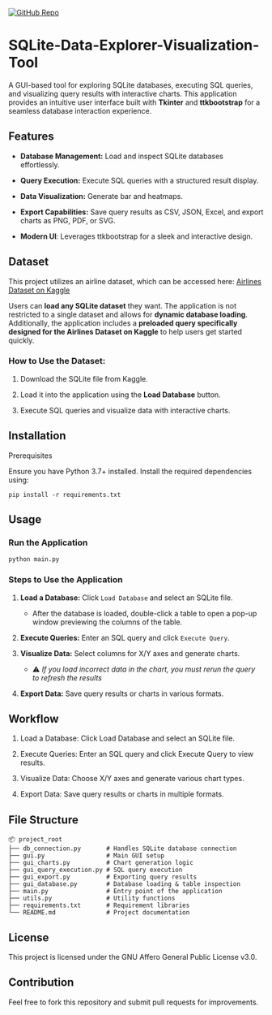 [![GitHub Repo](https://img.shields.io/badge/GitHub-Repository-blue?logo=github)]((https://github.com/ThGoulis/SQLite-Data-Explorer-Visualization-Tool))

# SQLite-Data-Explorer-Visualization-Tool
A GUI-based tool for exploring SQLite databases, executing SQL queries, and visualizing query results with interactive charts. This application provides an intuitive user interface built with **Tkinter** and **ttkbootstrap** for a seamless database interaction experience.

## Features

- **Database Management:** Load and inspect SQLite databases effortlessly.

- **Query Execution:** Execute SQL queries with a structured result display.

- **Data Visualization:** Generate bar and heatmaps.

- **Export Capabilities:** Save query results as CSV, JSON, Excel, and export charts as PNG, PDF, or SVG.

- **Modern UI**: Leverages ttkbootstrap for a sleek and interactive design.

## Dataset

This project utilizes an airline dataset, which can be accessed here: [Airlines Dataset on Kaggle](https://www.kaggle.com/datasets/saadharoon27/airlines-dataset)

Users can **load any SQLite dataset** they want. The application is not restricted to a single dataset and allows for **dynamic database loading**. Additionally, the application includes a **preloaded query specifically designed for the Airlines Dataset on Kaggle** to help users get started quickly.

### How to Use the Dataset:

1. Download the SQLite file from Kaggle.

2. Load it into the application using the **Load Database** button.

3. Execute SQL queries and visualize data with interactive charts.

## Installation

Prerequisites

Ensure you have Python 3.7+ installed. Install the required dependencies using:

`pip install -r requirements.txt`

## Usage

### Run the Application

`python main.py`

### Steps to Use the Application
1. **Load a Database:** Click `Load Database` and select an SQLite file.
   - After the database is loaded, double-click a table to open a pop-up window previewing the columns of the table.
2. **Execute Queries:** Enter an SQL query and click `Execute Query`.
   
3. **Visualize Data:** Select columns for X/Y axes and generate charts.
   - ⚠️ _If you load incorrect data in the chart, you must rerun the query to refresh the results_
4. **Export Data:** Save query results or charts in various formats.

## Workflow

1. Load a Database: Click Load Database and select an SQLite file.

2. Execute Queries: Enter an SQL query and click Execute Query to view results.

3. Visualize Data: Choose X/Y axes and generate various chart types.

4. Export Data: Save query results or charts in multiple formats.

## File Structure
```
📦 project_root
├── db_connection.py       # Handles SQLite database connection
├── gui.py                 # Main GUI setup
├── gui_charts.py          # Chart generation logic
├── gui_query_execution.py # SQL query execution
├── gui_export.py          # Exporting query results
├── gui_database.py        # Database loading & table inspection
├── main.py                # Entry point of the application
├── utils.py               # Utility functions
├── requirements.txt       # Requirement libraries
└── README.md              # Project documentation
```

## License

This project is licensed under the GNU Affero General Public License v3.0.

## Contribution

Feel free to fork this repository and submit pull requests for improvements.
